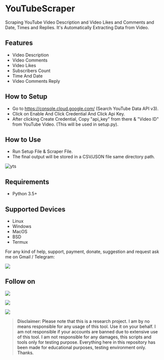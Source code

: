 # YouTubeScraper

Scraping YouTube Video Description and Video Likes and Comments and Date, Times and Replies. It's Automatically Extracting Data from Video.   

## Features
- Video Description
- Video Comments
- Video Likes
- Subscribers Count
- Time And Date
- Video Comments Reply

## How to Setup
- Go to https://console.cloud.google.com/ (Search YouTube Data API v3).
- Click on Enable And Click Credential And Click Api Key.
- After clicking Create Credential, Copy "api_key" from there & "Video ID" from YouTube Video. (This will be used in setup.py).

## How to Use
- Run Setup File & Scraper File.
- The final output will be stored in a CSV/JSON file same directory path.

![yts](https://user-images.githubusercontent.com/49250151/109396855-c80ac300-795d-11eb-9206-c5159e8f4847.PNG)

## Requirements
- Python 3.5+

## Supported Devices
- Linux
- Windows
- MacOS
- BSD
- Termux


For any kind of help, support, payment, donate, suggestion and request ask me on Gmail / Telegram:

<a href="https://t.me/CyberClans"><img src="https://img.shields.io/badge/Telegram-Group%20Telegram%20Join-blue.svg?logo=telegram"></a>

## Follow on
<p align="left">
<a href="https://github.com/palahsu"><img src="https://img.shields.io/badge/GitHub-Follow%20on%20GitHub-inactive.svg?logo=github"></a>
</p><p align="left">
<a href="https://www.facebook.com/aduri.knox01/"><img src="https://img.shields.io/badge/Facebook-Follow%20on%20Facebook-blue.svg?logo=facebook"></a>
</p><p align="left">
<a href="https://t.me/AD0000000"><img src="https://img.shields.io/badge/Telegram-Contact%20Telegram%20Profile-blue.svg?logo=telegram"></a>
</p><p align="left"> 

> **Disclaimer**<a name="disclaimer" />: Please note that this is a research project. I am by no means responsible for any usage of this tool. Use it on your behalf. I am not responsible if your accounts are banned due to extensive use of this tool. I am not responsible for any damages, this scripts and tools only for testing purpose. Everything here in this repository has been made for educational purposes, testing environment only. Thanks.


